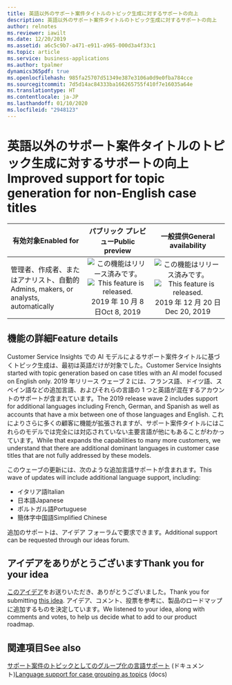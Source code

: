 ```yaml
---
title: 英語以外のサポート案件タイトルのトピック生成に対するサポートの向上
description: 英語以外のサポート案件タイトルのトピック生成に対するサポートの向上
author: relnotes
ms.reviewer: iawilt
ms.date: 12/20/2019
ms.assetid: a6c5c9b7-a471-e911-a965-000d3a4f33c1
ms.topic: article
ms.service: business-applications
ms.author: tpalmer
dynamics365pdf: true
ms.openlocfilehash: 985fa25707d51349e387e3106a0d9e0fba784cce
ms.sourcegitcommit: 7d5d14ac84333ba166265755f410f7e16035a64e
ms.translationtype: HT
ms.contentlocale: ja-JP
ms.lasthandoff: 01/10/2020
ms.locfileid: "2948123"
---
```

# <a name="improved-support-for-topic-generation-for-non-english-case-titles"></a><span data-ttu-id="8ee02-103">英語以外のサポート案件タイトルのトピック生成に対するサポートの向上</span><span class="sxs-lookup"><span data-stu-id="8ee02-103">Improved support for topic generation for non-English case titles</span></span>


| <span data-ttu-id="8ee02-104">有効対象</span><span class="sxs-lookup"><span data-stu-id="8ee02-104">Enabled for</span></span>    |  <span data-ttu-id="8ee02-105">パブリック プレビュー</span><span class="sxs-lookup"><span data-stu-id="8ee02-105">Public preview</span></span> | <span data-ttu-id="8ee02-106">一般提供</span><span class="sxs-lookup"><span data-stu-id="8ee02-106">General availability</span></span> | 
| ---------- | :----------: |:----------: |
|<span data-ttu-id="8ee02-107">管理者、作成者、またはアナリスト、自動的</span><span class="sxs-lookup"><span data-stu-id="8ee02-107">Admins, makers, or analysts, automatically</span></span>|<span data-ttu-id="8ee02-108">![この機能はリリース済みです。](/dynamics365-release-plan/media/green-checkmark.png "この機能はリリース済みです。")</span><span class="sxs-lookup"><span data-stu-id="8ee02-108">![This feature is released.](/dynamics365-release-plan/media/green-checkmark.png "This feature is released.")</span></span> <span data-ttu-id="8ee02-109">2019 年 10 月 8 日</span><span class="sxs-lookup"><span data-stu-id="8ee02-109">Oct 8, 2019</span></span>| <span data-ttu-id="8ee02-110">![この機能はリリース済みです。](/dynamics365-release-plan/media/green-checkmark.png "この機能はリリース済みです。")</span><span class="sxs-lookup"><span data-stu-id="8ee02-110">![This feature is released.](/dynamics365-release-plan/media/green-checkmark.png "This feature is released.")</span></span> <span data-ttu-id="8ee02-111">2019 年 12 月 20 日</span><span class="sxs-lookup"><span data-stu-id="8ee02-111">Dec 20, 2019</span></span>|






## <a name="feature-details"></a><span data-ttu-id="8ee02-112">機能の詳細</span><span class="sxs-lookup"><span data-stu-id="8ee02-112">Feature details</span></span>
<!--feature detail start -->
<span data-ttu-id="8ee02-113">Customer Service Insights での AI モデルによるサポート案件タイトルに基づくトピック生成は、最初は英語だけが対象でした。</span><span class="sxs-lookup"><span data-stu-id="8ee02-113">Customer Service Insights started with topic generation based on case titles with an AI model focused on English only.</span></span> <span data-ttu-id="8ee02-114">2019 年リリース ウェーブ 2 には、フランス語、ドイツ語、スペイン語などの追加言語、およびそれらの言語の 1 つと英語が混在するアカウントのサポートが含まれています。</span><span class="sxs-lookup"><span data-stu-id="8ee02-114">The 2019 release wave 2 includes support for additional languages including French, German, and Spanish as well as accounts that have a mix between one of those languages and English.</span></span> <span data-ttu-id="8ee02-115">これによりさらに多くの顧客に機能が拡張されますが、サポート案件タイトルにはこれらのモデルでは完全には対応されていない主要言語が他にもあることがわかっています。</span><span class="sxs-lookup"><span data-stu-id="8ee02-115">While that expands the capabilities to many more customers, we understand that there are additional dominant languages in customer case titles that are not fully addressed by these models.</span></span> 

<span data-ttu-id="8ee02-116">このウェーブの更新には、次のような追加言語サポートが含まれます。</span><span class="sxs-lookup"><span data-stu-id="8ee02-116">This wave of updates will include additional language support, including:</span></span>

- <span data-ttu-id="8ee02-117">イタリア語</span><span class="sxs-lookup"><span data-stu-id="8ee02-117">Italian</span></span>
- <span data-ttu-id="8ee02-118">日本語</span><span class="sxs-lookup"><span data-stu-id="8ee02-118">Japanese</span></span>
- <span data-ttu-id="8ee02-119">ポルトガル語</span><span class="sxs-lookup"><span data-stu-id="8ee02-119">Portuguese</span></span>
- <span data-ttu-id="8ee02-120">簡体字中国語</span><span class="sxs-lookup"><span data-stu-id="8ee02-120">Simplified Chinese</span></span>

<span data-ttu-id="8ee02-121">追加のサポートは、アイデア フォーラムで要求できます。</span><span class="sxs-lookup"><span data-stu-id="8ee02-121">Additional support can be requested through our ideas forum.</span></span>
<!--feature detail end -->









## <a name="thank-you-for-your-idea"></a><span data-ttu-id="8ee02-122">アイデアをありがとうございます</span><span class="sxs-lookup"><span data-stu-id="8ee02-122">Thank you for your idea</span></span>
<span data-ttu-id="8ee02-123">[このアイデア](https://aka.ms/csiideas)をお送りいただき、ありがとうございました。</span><span class="sxs-lookup"><span data-stu-id="8ee02-123">Thank you for submitting [this idea](https://aka.ms/csiideas).</span></span> <span data-ttu-id="8ee02-124">アイデア、コメント、投票を参考に、製品のロードマップに追加するものを決定しています。</span><span class="sxs-lookup"><span data-stu-id="8ee02-124">We listened to your idea, along with comments and votes, to help us decide what to add to our product roadmap.</span></span>

## <a name="see-also"></a><span data-ttu-id="8ee02-125">関連項目</span><span class="sxs-lookup"><span data-stu-id="8ee02-125">See also</span></span>

<span data-ttu-id="8ee02-126">[サポート案件のトピックとしてのグループ化の言語サポート](https://docs.microsoft.com/dynamics365/ai/customer-service-insights/supported-languages#language-support-for-case-grouping-as-topics) (ドキュメント)</span><span class="sxs-lookup"><span data-stu-id="8ee02-126">[Language support for case grouping as topics](https://docs.microsoft.com/dynamics365/ai/customer-service-insights/supported-languages#language-support-for-case-grouping-as-topics) (docs)</span></span>
